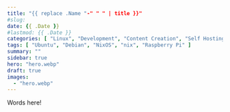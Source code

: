 ```yaml
---
title: "{{ replace .Name "-" " " | title }}"
#slug:
date: {{ .Date }}
#lastmod: {{ .Date }}
categories: [ "Linux", "Development", "Content Creation", "Self Hosting", "Tutorial" ]
tags: [ "Ubuntu", "Debian", "NixOS", "nix", "Raspberry Pi" ]
summary: ""
sidebar: true
hero: "hero.webp"
draft: true
images:
  - "hero.webp"
---
```


Words here!
